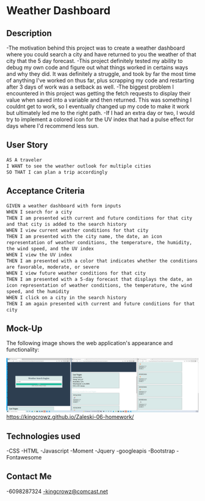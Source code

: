 # Weather Dashboard


## Description


-The motivation behind this project was to create a weather dashboard where you could search a city and have returned to you the weather of that city that the 5 day forecast.
-This project definitely tested my ability to debug my own code and figure out what things worked in certains ways and why they did.  It was definitely a struggle, and took by far the most time of anything I've worked on thus far, plus scrapping my code and restarting after 3 days of work was a setback as well.
-The biggest problem I encountered in this project was getting the fetch requests to display their value when saved into a variable and then returned.  This was something I couldnt get to work, so I eventually changed up my code to make it work but ultimately led me to the right path.
-If I had an extra day or two, I would try to implement a colored icon for the UV index that had a pulse effect for days where I'd recommend less sun.



## User Story

```
AS A traveler
I WANT to see the weather outlook for multiple cities
SO THAT I can plan a trip accordingly
```

## Acceptance Criteria

```
GIVEN a weather dashboard with form inputs
WHEN I search for a city
THEN I am presented with current and future conditions for that city and that city is added to the search history
WHEN I view current weather conditions for that city
THEN I am presented with the city name, the date, an icon representation of weather conditions, the temperature, the humidity, the wind speed, and the UV index
WHEN I view the UV index
THEN I am presented with a color that indicates whether the conditions are favorable, moderate, or severe
WHEN I view future weather conditions for that city
THEN I am presented with a 5-day forecast that displays the date, an icon representation of weather conditions, the temperature, the wind speed, and the humidity
WHEN I click on a city in the search history
THEN I am again presented with current and future conditions for that city
```

## Mock-Up

The following image shows the web application's appearance and functionality:

![VegasForecast](./assets/WeatherDashboard.png)
https://kingcrowz.github.io/Zaleski-06-homework/

## Technologies used
-CSS
-HTML
-Javascript
-Moment
-Jquery
-googleapis
-Bootstrap
-Fontawesome


## Contact Me
-6098287324
-kingcrowz@comcast.net

